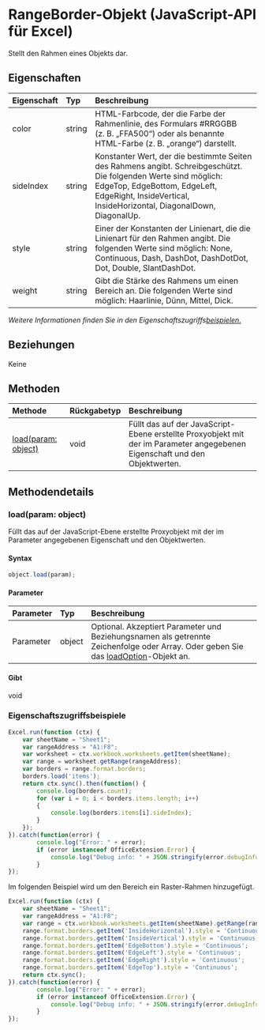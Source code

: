 # RangeBorder-Objekt (JavaScript-API für Excel)

Stellt den Rahmen eines Objekts dar.

## Eigenschaften

| Eigenschaft     | Typ   |Beschreibung
|:---------------|:--------|:----------|
|color|string|HTML-Farbcode, der die Farbe der Rahmenlinie, des Formulars #RRGGBB (z. B. „FFA500“) oder als benannte HTML-Farbe (z. B. „orange“) darstellt.|
|sideIndex|string|Konstanter Wert, der die bestimmte Seiten des Rahmens angibt. Schreibgeschützt. Die folgenden Werte sind möglich: EdgeTop, EdgeBottom, EdgeLeft, EdgeRight, InsideVertical, InsideHorizontal, DiagonalDown, DiagonalUp.|
|style|string|Einer der Konstanten der Linienart, die die Linienart für den Rahmen angibt. Die folgenden Werte sind möglich: None, Continuous, Dash, DashDot, DashDotDot, Dot, Double, SlantDashDot.|
|weight|string|Gibt die Stärke des Rahmens um einen Bereich an. Die folgenden Werte sind möglich: Haarlinie, Dünn, Mittel, Dick.|

_Weitere Informationen finden Sie in den Eigenschaftszugriffs[beispielen.](#beispielen.)_

## Beziehungen
Keine


## Methoden

| Methode           | Rückgabetyp    |Beschreibung|
|:---------------|:--------|:----------|
|[load(param: object)](#loadparam-object)|void|Füllt das auf der JavaScript-Ebene erstellte Proxyobjekt mit der im Parameter angegebenen Eigenschaft und den Objektwerten.|

## Methodendetails


### load(param: object)
Füllt das auf der JavaScript-Ebene erstellte Proxyobjekt mit der im Parameter angegebenen Eigenschaft und den Objektwerten.

#### Syntax
```js
object.load(param);
```

#### Parameter
| Parameter    | Typ   |Beschreibung|
|:---------------|:--------|:----------|
|Parameter|object|Optional. Akzeptiert Parameter und Beziehungsnamen als getrennte Zeichenfolge oder Array. Oder geben Sie das [loadOption](loadoption.md)-Objekt an.|

#### Gibt 
void
### Eigenschaftszugriffsbeispiele

```js
Excel.run(function (ctx) { 
    var sheetName = "Sheet1";
    var rangeAddress = "A1:F8";
    var worksheet = ctx.workbook.worksheets.getItem(sheetName);
    var range = worksheet.getRange(rangeAddress);
    var borders = range.format.borders;
    borders.load('items');
    return ctx.sync().then(function() {
        console.log(borders.count);
        for (var i = 0; i < borders.items.length; i++)
        {
            console.log(borders.items[i].sideIndex);
        }
    });
}).catch(function(error) {
        console.log("Error: " + error);
        if (error instanceof OfficeExtension.Error) {
            console.log("Debug info: " + JSON.stringify(error.debugInfo));
        }
});
```
Im folgenden Beispiel wird um den Bereich ein Raster-Rahmen hinzugefügt.

```js
Excel.run(function (ctx) { 
    var sheetName = "Sheet1";
    var rangeAddress = "A1:F8";
    var range = ctx.workbook.worksheets.getItem(sheetName).getRange(rangeAddress);
    range.format.borders.getItem('InsideHorizontal').style = 'Continuous';
    range.format.borders.getItem('InsideVertical').style = 'Continuous';
    range.format.borders.getItem('EdgeBottom').style = 'Continuous';
    range.format.borders.getItem('EdgeLeft').style = 'Continuous';
    range.format.borders.getItem('EdgeRight').style = 'Continuous';
    range.format.borders.getItem('EdgeTop').style = 'Continuous';
    return ctx.sync(); 
}).catch(function(error) {
        console.log("Error: " + error);
        if (error instanceof OfficeExtension.Error) {
            console.log("Debug info: " + JSON.stringify(error.debugInfo));
        }
});
```

